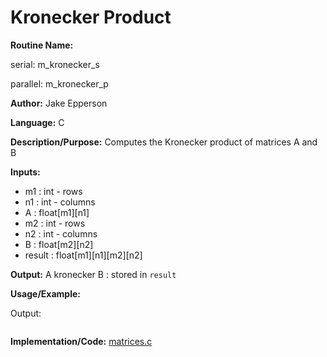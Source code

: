 # Kronecker Product

**Routine Name:** 

serial: m_kronecker_s

parallel: m_kronecker_p

**Author:** Jake Epperson

**Language:** C

**Description/Purpose:** Computes the Kronecker product of matrices A and B

**Inputs:**

- m1 : int - rows
- n1 : int - columns
- A : float[m1][n1]
- m2 : int - rows
- n2 : int - columns
- B : float[m2][n2]
- result : float[m1][n1][m2][n2]

**Output:** A kronecker B : stored in `result`

**Usage/Example:**

Output:
```
```

**Implementation/Code:** [matrices.c](../../../../src/linear_algebra/C/matrices.c)